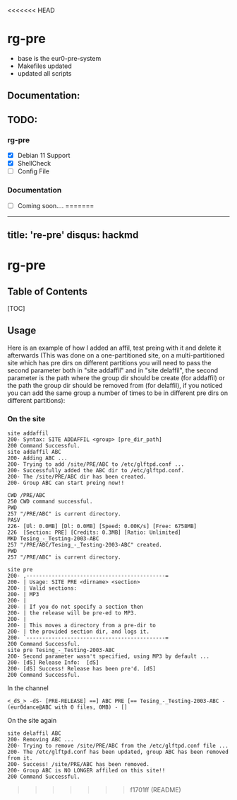 <<<<<<< HEAD
# rg-pre

- base is the eur0-pre-system
- Makefiles updated
- updated all scripts

## Documentation:

## TODO:

### rg-pre
- [X] Debian 11 Support
- [X] ShellCheck
- [ ] Config File

### Documentation
- [ ] Coming soon....
=======
---
title: 're-pre'
disqus: hackmd
---

rg-pre
===

## Table of Contents

[TOC]

## Usage

Here is an example of how I added an affil, test preing with it and delete it
afterwards (This was done on a one-partitioned site, on a multi-partitioned site
which has pre dirs on different partitions you will need to pass the second parameter
both in "site addaffil" and in "site delaffil", the second parameter is the path where
the group dir should be create (for addaffil) or the path the group dir should be
removed from (for delaffil), if you noticed you can add the same group a number of times
to be in different pre dirs on different partitions):

### On the site

```gherkin=
site addaffil
200- Syntax: SITE ADDAFFIL <group> [pre_dir_path]
200 Command Successful.
site addaffil ABC
200- Adding ABC ...
200- Trying to add /site/PRE/ABC to /etc/glftpd.conf ...
200- Successfully added the ABC dir to /etc/glftpd.conf.
200- The /site/PRE/ABC dir has been created.
200- Group ABC can start preing now!!
```

```gherkin=
CWD /PRE/ABC
250 CWD command successful.
PWD
257 "/PRE/ABC" is current directory.
PASV
226- [Ul: 0.0MB] [Dl: 0.0MB] [Speed: 0.00K/s] [Free: 6758MB]
226  [Section: PRE] [Credits: 0.3MB] [Ratio: Unlimited]
MKD Tesing_-_Testing-2003-ABC
257 "/PRE/ABC/Tesing_-_Testing-2003-ABC" created.
PWD
257 "/PRE/ABC" is current directory.
```

```gherkin=
site pre
200- ,--------------------------------------------=
200- | Usage: SITE PRE <dirname> <section>
200- | Valid sections:
200- | MP3 
200- |
200- | If you do not specify a section then
200- | the release will be pre-ed to MP3.
200- |
200- | This moves a directory from a pre-dir to
200- | the provided section dir, and logs it.
200- `--------------------------------------------=
200 Command Successful.
site pre Tesing_-_Testing-2003-ABC
200- Second parameter wasn't specified, using MP3 by default ...
200- [dS] Release Info:  [dS]
200- [dS] Success! Release has been pre'd. [dS]
200 Command Successful.
```

In the channel

```gherkin=
<_dS_> -dS- [PRE-RELEASE] ==] ABC PRE [== Tesing_-_Testing-2003-ABC - (eur0dance@ABC with 0 files, 0MB) - []
```

 On the site again

```gherkin=
site delaffil ABC
200- Removing ABC ...
200- Trying to remove /site/PRE/ABC from the /etc/glftpd.conf file ...
200- The /etc/glftpd.conf has been updated, group ABC has been removed from it.
200- Success! /site/PRE/ABC has been removed.
200- Group ABC is NO LONGER affiled on this site!!
200 Command Successful.
```
>>>>>>> f1701ff (README)
